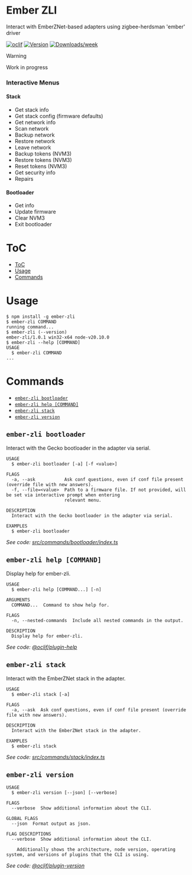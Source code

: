 Ember ZLI
=================

Interact with EmberZNet-based adapters using zigbee-herdsman 'ember' driver

[![oclif](https://img.shields.io/badge/cli-oclif-brightgreen.svg)](https://oclif.io)
[![Version](https://img.shields.io/npm/v/ember-zli.svg)](https://npmjs.org/package/ember-zli)
[![Downloads/week](https://img.shields.io/npm/dw/ember-zli.svg)](https://npmjs.org/package/ember-zli)

> [!WARNING] 
> Work in progress

### Interactive Menus

#### Stack

- Get stack info
- Get stack config (firmware defaults)
- Get network info
- Scan network
- Backup network
- Restore network
- Leave network
- Backup tokens (NVM3)
- Restore tokens (NVM3)
- Reset tokens (NVM3)
- Get security info
- Repairs

#### Bootloader

- Get info
- Update firmware
- Clear NVM3
- Exit bootloader

# ToC

<!-- toc -->
* [ToC](#toc)
* [Usage](#usage)
* [Commands](#commands)
<!-- tocstop -->
# Usage
<!-- usage -->
```sh-session
$ npm install -g ember-zli
$ ember-zli COMMAND
running command...
$ ember-zli (--version)
ember-zli/1.0.1 win32-x64 node-v20.10.0
$ ember-zli --help [COMMAND]
USAGE
  $ ember-zli COMMAND
...
```
<!-- usagestop -->
# Commands
<!-- commands -->
* [`ember-zli bootloader`](#ember-zli-bootloader)
* [`ember-zli help [COMMAND]`](#ember-zli-help-command)
* [`ember-zli stack`](#ember-zli-stack)
* [`ember-zli version`](#ember-zli-version)

## `ember-zli bootloader`

Interact with the Gecko bootloader in the adapter via serial.

```
USAGE
  $ ember-zli bootloader [-a] [-f <value>]

FLAGS
  -a, --ask           Ask conf questions, even if conf file present (override file with new answers).
  -f, --file=<value>  Path to a firmware file. If not provided, will be set via interactive prompt when entering
                      relevant menu.

DESCRIPTION
  Interact with the Gecko bootloader in the adapter via serial.

EXAMPLES
  $ ember-zli bootloader
```

_See code: [src/commands/bootloader/index.ts](https://github.com/Nerivec/ember-zli/blob/v1.0.1/src/commands/bootloader/index.ts)_

## `ember-zli help [COMMAND]`

Display help for ember-zli.

```
USAGE
  $ ember-zli help [COMMAND...] [-n]

ARGUMENTS
  COMMAND...  Command to show help for.

FLAGS
  -n, --nested-commands  Include all nested commands in the output.

DESCRIPTION
  Display help for ember-zli.
```

_See code: [@oclif/plugin-help](https://github.com/oclif/plugin-help/blob/v6.0.22/src/commands/help.ts)_

## `ember-zli stack`

Interact with the EmberZNet stack in the adapter.

```
USAGE
  $ ember-zli stack [-a]

FLAGS
  -a, --ask  Ask conf questions, even if conf file present (override file with new answers).

DESCRIPTION
  Interact with the EmberZNet stack in the adapter.

EXAMPLES
  $ ember-zli stack
```

_See code: [src/commands/stack/index.ts](https://github.com/Nerivec/ember-zli/blob/v1.0.1/src/commands/stack/index.ts)_

## `ember-zli version`

```
USAGE
  $ ember-zli version [--json] [--verbose]

FLAGS
  --verbose  Show additional information about the CLI.

GLOBAL FLAGS
  --json  Format output as json.

FLAG DESCRIPTIONS
  --verbose  Show additional information about the CLI.

    Additionally shows the architecture, node version, operating system, and versions of plugins that the CLI is using.
```

_See code: [@oclif/plugin-version](https://github.com/oclif/plugin-version/blob/v2.1.2/src/commands/version.ts)_
<!-- commandsstop -->
